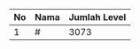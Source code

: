 | No | Nama            | Jumlah Level |
|----|-----------------|--------------|
| 1  | #    |    3073        |
